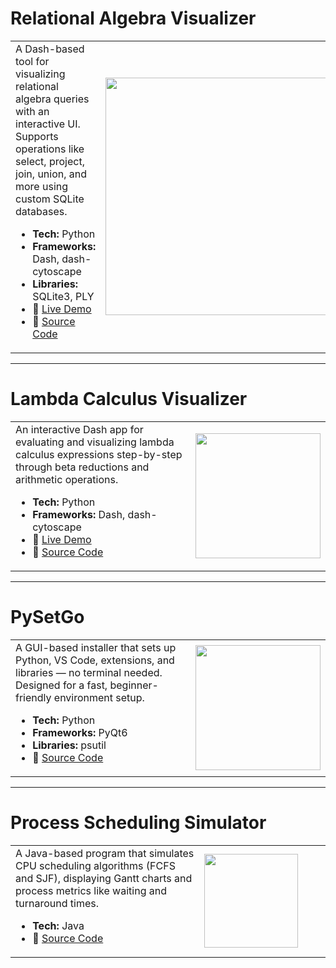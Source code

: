 # Relational Algebra Visualizer

<table>
<tr>
<td width="60%">
A Dash-based tool for visualizing relational algebra queries with an interactive UI. Supports operations like select, project, join, union, and more using custom SQLite databases.

- **Tech:** Python  
- **Frameworks:** Dash, dash-cytoscape  
- **Libraries:** SQLite3, PLY  
- 🔗 [Live Demo](http://tinman.cs.gsu.edu:5020/)  
- 🔗 [Source Code](https://github.com/linnerlek/RA-Viz)  
</td>
<td>
<img width="380" src="https://github.com/user-attachments/assets/a8b42062-95c0-41d3-8fa2-6d2a7a7c0901" />
</td>
</tr>
</table>

---

# Lambda Calculus Visualizer

<table>
<tr>
<td width="60%">
An interactive Dash app for evaluating and visualizing lambda calculus expressions step-by-step through beta reductions and arithmetic operations.

- **Tech:** Python  
- **Frameworks:** Dash, dash-cytoscape  
- 🔗 [Live Demo](http://tinman.cs.gsu.edu:5021/)  
- 🔗 [Source Code](https://github.com/linnerlek/Lambda-Engine)  
</td>
<td>
<img height="200" src="https://github.com/user-attachments/assets/b6f49352-1951-4636-9c49-9d66dfb8d816" />
</td>
</tr>
</table>

---

# PySetGo

<table>
<tr>
<td width="60%">
A GUI-based installer that sets up Python, VS Code, extensions, and libraries — no terminal needed. Designed for a fast, beginner-friendly environment setup.

- **Tech:** Python  
- **Frameworks:** PyQt6  
- **Libraries:** psutil  
- 🔗 [Source Code](https://github.com/linnerlek/PySetGo)  
</td>
<td>
<img width="200" src="https://github.com/user-attachments/assets/926befdb-bfea-461c-ae3e-3cbc2ac5f2fb" />
</td>
</tr>
</table>

---

# Process Scheduling Simulator

<table>
<tr>
<td width="60%">
A Java-based program that simulates CPU scheduling algorithms (FCFS and SJF), displaying Gantt charts and process metrics like waiting and turnaround times.

- **Tech:** Java  
- 🔗 [Source Code](https://github.com/linnerlek/OS-Project)  
</td>
<td>
<img width="150" src="https://github.com/user-attachments/assets/60953cbd-786e-4d40-af3d-99b953ba056c" />
</td>
</tr>
</table>


